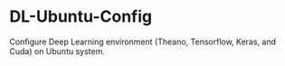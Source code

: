 # DL-Ubuntu-Config
Configure Deep Learning environment (Theano, Tensorflow, Keras, and Cuda) on Ubuntu system.
